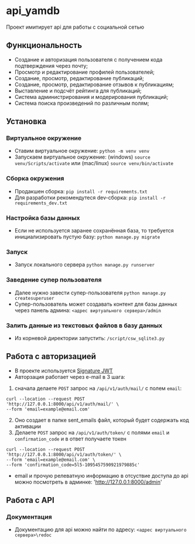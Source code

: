 # api_yamdb
Проект имитирует api для работы с социальной сетью
## Функциональность
* Создание и авторизация пользователя с получением кода подтверждения через почту;
* Просмотр и редактирование профилей пользователей;
* Создание, просмотр, редактирование публикаций;
* Создание, просмотр, редактирование отзывов к публикациям;
* Выставление и подсчёт рейтинга для публикаций;
* Система администрирования и модерирования публикаций;
* Система поиска произведений по различным полям;

## Установка

### Виртуальное окружение
* Ставим виртуальное окружение: `python -m venv venv`
* Запускаем виртуальное окружение: (windows) `source venv/Scripts/activate` или (mac/linux) `source venv/bin/activate`

### Сборка окружения
* Продакшен сборка:  `pip install -r requirements.txt`
* Для разработки рекомендутеся dev-сборка: `pip install -r requirements_dev.txt`

### Настройка базы данных
* Если не используется заранее сохранённая база, то требуется инициализировать пустую базу: `python manage.py migrate` 

### Запуск
* Запуск локального сервера `python manage.py runserver`

### Заведение супер пользователя
* Далее нужно завести супер-пользователя `python manage.py createsuperuser`
* Супер-пользователь может создавать контент для базы данных через панель админа: `<адрес виртуального сервера>/admin`

### Залить данные из текстовых файлов в базу данных
* Из корневой директории запустить: `/script/csw_sqlite3.py`

## Работа с авторизацией
* В проекте используется [Signature JWT](https://jwt.io/introduction/)
* Авторзация работает через e-mail в 3 шага:
1. сначала делаете `POST` запрос на `/api/v1/auth/mail/` с полем `email`:
```
curl --location --request POST 'http://127.0.0.1:8000/api/v1/auth/mail/' \
--form 'email=example@email.com'
```
2. Оно создает в папке sent_emails файл, который будет содержать код активации 
3. Делаете `POST` запрос на `/api/v1/auth/token/` с полями `email` и `confirmation_code` и в ответ получаете токен
```
curl --location --request POST 'http://127.0.0.1:8000/api/v1/auth/token/' \
--form 'email=example@email.com' \
--form 'confirmation_code=5l5-1095457590921979885c'
```
* email и прочую релеватную информацию в отсуствие доступа до api можно посмотреть в админке: 'http://127.0.0.1:8000/admin'

## Работа с API
### Документация 
* Документацию для api можно найти по адресу: `<адрес виртуального сервера>\redoc`
